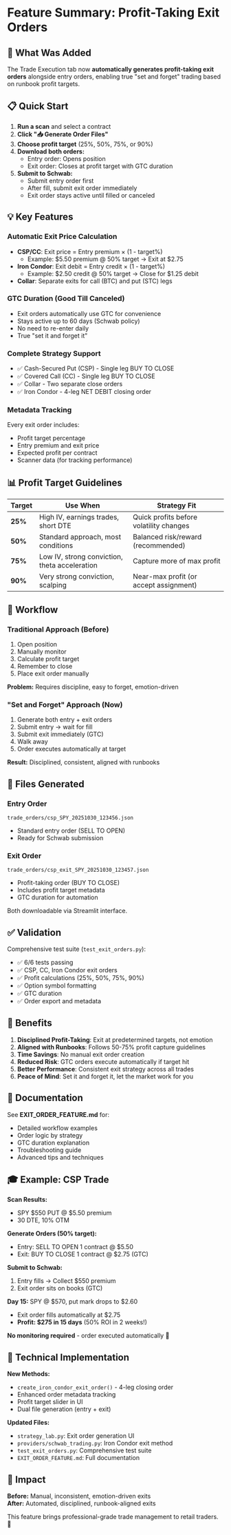 # Feature Summary: Profit-Taking Exit Orders

## 🎯 What Was Added

The Trade Execution tab now **automatically generates profit-taking exit orders** alongside entry orders, enabling true "set and forget" trading based on runbook profit targets.

## 📋 Quick Start

1. **Run a scan** and select a contract
2. **Click "📥 Generate Order Files"**
3. **Choose profit target** (25%, 50%, 75%, or 90%)
4. **Download both orders:**
   - Entry order: Opens position
   - Exit order: Closes at profit target with GTC duration
5. **Submit to Schwab:**
   - Submit entry order first
   - After fill, submit exit order immediately
   - Exit order stays active until filled or canceled

## 💡 Key Features

### Automatic Exit Price Calculation
- **CSP/CC**: Exit price = Entry premium × (1 - target%)
  - Example: $5.50 premium @ 50% target → Exit at $2.75
- **Iron Condor**: Exit debit = Entry credit × (1 - target%)
  - Example: $2.50 credit @ 50% target → Close for $1.25 debit
- **Collar**: Separate exits for call (BTC) and put (STC) legs

### GTC Duration (Good Till Canceled)
- Exit orders automatically use GTC for convenience
- Stays active up to 60 days (Schwab policy)
- No need to re-enter daily
- True "set it and forget it"

### Complete Strategy Support
- ✅ Cash-Secured Put (CSP) - Single leg BUY TO CLOSE
- ✅ Covered Call (CC) - Single leg BUY TO CLOSE
- ✅ Collar - Two separate close orders
- ✅ Iron Condor - 4-leg NET DEBIT closing order

### Metadata Tracking
Every exit order includes:
- Profit target percentage
- Entry premium and exit price
- Expected profit per contract
- Scanner data (for tracking performance)

## 📊 Profit Target Guidelines

| Target | Use When | Strategy Fit |
|--------|----------|--------------|
| **25%** | High IV, earnings trades, short DTE | Quick profits before volatility changes |
| **50%** | Standard approach, most conditions | Balanced risk/reward (recommended) |
| **75%** | Low IV, strong conviction, theta acceleration | Capture more of max profit |
| **90%** | Very strong conviction, scalping | Near-max profit (or accept assignment) |

## 🔄 Workflow

### Traditional Approach (Before)
1. Open position
2. Manually monitor
3. Calculate profit target
4. Remember to close
5. Place exit order manually

**Problem:** Requires discipline, easy to forget, emotion-driven

### "Set and Forget" Approach (Now)
1. Generate both entry + exit orders
2. Submit entry → wait for fill
3. Submit exit immediately (GTC)
4. Walk away
5. Order executes automatically at target

**Result:** Disciplined, consistent, aligned with runbooks

## 📁 Files Generated

### Entry Order
```
trade_orders/csp_SPY_20251030_123456.json
```
- Standard entry order (SELL TO OPEN)
- Ready for Schwab submission

### Exit Order
```
trade_orders/csp_exit_SPY_20251030_123457.json
```
- Profit-taking order (BUY TO CLOSE)
- Includes profit target metadata
- GTC duration for automation

Both downloadable via Streamlit interface.

## ✅ Validation

Comprehensive test suite (`test_exit_orders.py`):
- ✅ 6/6 tests passing
- ✅ CSP, CC, Iron Condor exit orders
- ✅ Profit calculations (25%, 50%, 75%, 90%)
- ✅ Option symbol formatting
- ✅ GTC duration
- ✅ Order export and metadata

## 🚀 Benefits

1. **Disciplined Profit-Taking**: Exit at predetermined targets, not emotion
2. **Aligned with Runbooks**: Follows 50-75% profit capture guidelines
3. **Time Savings**: No manual exit order creation
4. **Reduced Risk**: GTC orders execute automatically if target hit
5. **Better Performance**: Consistent exit strategy across all trades
6. **Peace of Mind**: Set it and forget it, let the market work for you

## 📖 Documentation

See **EXIT_ORDER_FEATURE.md** for:
- Detailed workflow examples
- Order logic by strategy
- GTC duration explanation
- Troubleshooting guide
- Advanced tips and techniques

## 🎓 Example: CSP Trade

**Scan Results:**
- SPY $550 PUT @ $5.50 premium
- 30 DTE, 10% OTM

**Generate Orders (50% target):**
- Entry: SELL TO OPEN 1 contract @ $5.50
- Exit: BUY TO CLOSE 1 contract @ $2.75 (GTC)

**Submit to Schwab:**
1. Entry fills → Collect $550 premium
2. Exit order sits on books (GTC)

**Day 15:** SPY @ $570, put mark drops to $2.60
- Exit order fills automatically at $2.75
- **Profit: $275 in 15 days** (50% ROI in 2 weeks!)

**No monitoring required** - order executed automatically 🎯

## 🔧 Technical Implementation

**New Methods:**
- `create_iron_condor_exit_order()` - 4-leg closing order
- Enhanced order metadata tracking
- Profit target slider in UI
- Dual file generation (entry + exit)

**Updated Files:**
- `strategy_lab.py`: Exit order generation UI
- `providers/schwab_trading.py`: Iron Condor exit method
- `test_exit_orders.py`: Comprehensive test suite
- `EXIT_ORDER_FEATURE.md`: Full documentation

## 🎉 Impact

**Before:** Manual, inconsistent, emotion-driven exits  
**After:** Automated, disciplined, runbook-aligned exits

This feature brings professional-grade trade management to retail traders. 🚀
